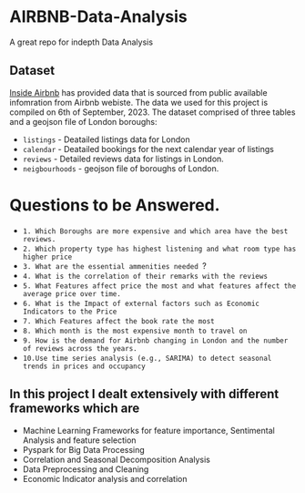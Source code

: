 # AIRBNB-Data-Analysis
A great repo for indepth Data Analysis
## Dataset

[Inside Airbnb](http://insideairbnb.com/get-the-data.html) has provided data that is sourced from public available infomration from Airbnb webiste. The data we used for this project is compiled on 6th of September, 2023. The dataset comprised of three tables and a geojson file of London boroughs:
* `listings` - Deatailed listings data for London
* `calendar` - Deatailed bookings for the next calendar year of listings
* `reviews` - Detailed reviews data for listings in London.
* `neigbourhoods` - geojson file of boroughs of London.


# Questions to be Answered.

 * `1. Which Boroughs are more expensive and which area have the best reviews.`
 * `2. Which property type has highest listening and what room type has higher price `
 * `3. What are the essential ammenities needed `?
 * `4. What is the correlation of their remarks with the reviews `
 * `5. What Features affect price the most and what features affect the average price over time. `
 * `6. What is the Impact of external factors such as Economic Indicators to the Price `
 * `7. Which Features affect the book rate the most `
 * `8. Which month is the most expensive month to travel on ` 
 * `9. How is the demand for Airbnb changing in London and the number of reviews across the years. `
 * `10.Use time series analysis (e.g., SARIMA) to detect seasonal trends in prices and occupancy `

 ## In this project I dealt extensively with  different frameworks which are

 * Machine Learning Frameworks for feature importance, Sentimental Analysis and feature selection
 * Pyspark for Big Data Processing
 * Correlation and Seasonal Decomposition Analysis
 * Data Preprocessing and Cleaning
 * Economic Indicator analysis  and correlation




